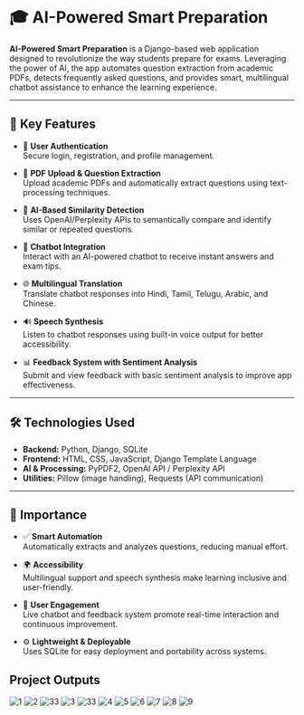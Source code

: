 # 🎓 AI-Powered Smart Preparation

**AI-Powered Smart Preparation** is a Django-based web application designed to revolutionize the way students prepare for exams. Leveraging the power of AI, the app automates question extraction from academic PDFs, detects frequently asked questions, and provides smart, multilingual chatbot assistance to enhance the learning experience.

---

## 🚀 Key Features

- 🔐 **User Authentication**  
  Secure login, registration, and profile management.

- 📄 **PDF Upload & Question Extraction**  
  Upload academic PDFs and automatically extract questions using text-processing techniques.

- 🤖 **AI-Based Similarity Detection**  
  Uses OpenAI/Perplexity APIs to semantically compare and identify similar or repeated questions.

- 💬 **Chatbot Integration**  
  Interact with an AI-powered chatbot to receive instant answers and exam tips.

- 🌐 **Multilingual Translation**  
  Translate chatbot responses into Hindi, Tamil, Telugu, Arabic, and Chinese.

- 🔊 **Speech Synthesis**  
  Listen to chatbot responses using built-in voice output for better accessibility.

- 📊 **Feedback System with Sentiment Analysis**  
  Submit and view feedback with basic sentiment analysis to improve app effectiveness.

---

## 🛠️ Technologies Used

- **Backend:** Python, Django, SQLite  
- **Frontend:** HTML, CSS, JavaScript, Django Template Language  
- **AI & Processing:** PyPDF2, OpenAI API / Perplexity API  
- **Utilities:** Pillow (image handling), Requests (API communication)

---

## 📌 Importance

- ✅ **Smart Automation**  
  Automatically extracts and analyzes questions, reducing manual effort.

- 🌍 **Accessibility**  
  Multilingual support and speech synthesis make learning inclusive and user-friendly.

- 🔄 **User Engagement**  
  Live chatbot and feedback system promote real-time interaction and continuous improvement.

- ⚙️ **Lightweight & Deployable**  
  Uses SQLite for easy deployment and portability across systems.


  
## **Project Outputs**
![1](https://github.com/user-attachments/assets/16cd799f-e098-4eef-ac97-ffe6fcc985f1)
![2](https://github.com/user-attachments/assets/74293f2c-7c1b-49d2-8844-c8d65ba801ee)
![33](https://github.com/user-attachments/assets/2af98187-887d-4019-8d47-db572f2c0b71)
![3](https://github.com/user-attachments/assets/74c242aa-ec1e-43ce-98b9-094b8381362b)
![33](https://github.com/user-attachments/assets/794c7e2b-5300-4ad5-a64b-715ebdf38e34)
![4](https://github.com/user-attachments/assets/a560537a-a934-4af8-9a2e-ffa57c746b63)
![5](https://github.com/user-attachments/assets/fc9fa9df-b54c-433e-b35f-1efd06e13685)
![6](https://github.com/user-attachments/assets/0cf2094c-655d-4cbd-becd-705153efb380)
![7](https://github.com/user-attachments/assets/54aa1e62-a46a-44ff-a7e1-0ddd2ffb848b)
![8](https://github.com/user-attachments/assets/f1ba1748-b8c8-4c4a-a1ec-6659d5c79e17)
![9](https://github.com/user-attachments/assets/cf0b1401-d475-4411-a64e-4eb19ccaf628)






